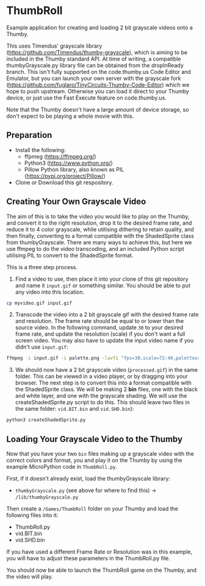 
# ThumbRoll

Example application for creating and loading 2 bit grayscale videos onto a Thumby.

This uses Timendus' grayscale library (https://github.com/Timendus/thumby-grayscale), which is aiming to be included in the Thumby standard API. At time of writing, a compatible thumbyGrayscale.py library file can be obtained from the dropInReady branch. This isn't fully supported on the code.thumby.us Code Editor and Emulator, but you can launch your own server with the grayscale fork (https://github.com/fuglaro/TinyCircuits-Thumby-Code-Editor) which we hope to push upstream. Otherwise you can load it direct to your Thumby device, or just use the Fast Execute feature on code.thumby.us.

Note that the Thumby doesn't have a large amount of device storage, so don't expect to be playing a whole movie with this.

## Preparation

* Install the following:
  * ffpmeg (https://ffmpeg.org/)
  * Python3 (https://www.python.org/)
  * Pillow Python library, also known as PIL (https://pypi.org/project/Pillow/)
* Clone or Download this git respository.

## Creating Your Own Grayscale Video

The aim of this is to take the video you would like to play on the Thumby, and convert it to the right resolution, drop it to the desired frame rate, and reduce it to 4 color grayscale, while utilising dithering to retain quality, and then finally, converting to a format compatible with the ShadedSprite class from thumbyGrayscale. There are many ways to achieve this, but here we use ffmpeg to do the video transcoding, and an included Python script utilising PIL to convert to the ShadedSprite format.

This is a three step process.

1. Find a video to use, then place it into your clone of this git repository and name it `input.gif` or something similar. You should be able to put any video into this location.
```bash
cp myvideo.gif input.gif
```
2. Transcode the video into a 2 bit grayscale gif with the desired frame rate and resolution. The frame rate should be equal to or lower than the source video. In the following command, update `30` to your desired frame rate, and update the resolution (scale) if you don't want a full screen video. You may also have to update the input video name if you didn't use `input.gif`:
```bash
ffmpeg -i input.gif -i palette.png -lavfi "fps=30,scale=72:40,paletteuse" processed.gif
```
3. We should now have a 2 bit grayscale video (`processed.gif`) in the same folder. This can be viewed in a video player, or by dragging into your browser. The next step is to convert this into a format compatible with the ShadedSprite class. We will be making 2 **bin** files, one with the black and white layer, and one with the grayscale shading. We will use the createShadedSprite.py script to do this. This should leave two files in the same folder: `vid.BIT.bin` and `vid.SHD.bin`):
```bash
python3 createShadedSprite.py
```

## Loading Your Grayscale Video to the Thumby

Now that you have your two `bin` files making up a grayscale video with the correct colors and format, you and play it on the Thumby by using the example MicroPython code in `ThumbRoll.py`.

First, if it doesn't already exist, load the thumbyGrayscale library:

* `thumbyGrayscale.py` (see above for where to find this) -> `/lib/thumbyGrayscale.py`

Then create a `/Games/ThumbRoll` folder on your Thumby and load the following files into it:

* ThumbRoll.py
* vid.BIT.bin
* vid.SHD.bin

If you have used a different Frame Rate or Resolution was in this example, you will have to adjust these parameters in the ThumbRoll.py file.

You should now be able to launch the ThumbRoll game on the Thumby, and the video will play.
